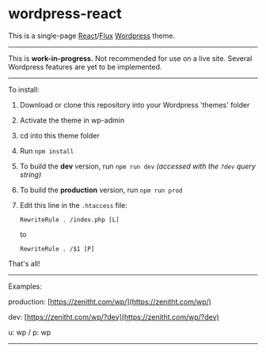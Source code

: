 # wordpress-react
This is a single-page [React](https://facebook.github.io/react/)/[Flux](https://facebook.github.io/flux/) [Wordpress](https://wordpress.com/) theme.

----

This is <b>work-in-progress.</b> Not recommended for use on a live site. Several Wordpress features are yet to be implemented.

----

To install:
1. Download or clone this repository into your Wordpress 'themes' folder
2. Activate the theme in wp-admin
3. cd into this theme folder
4. Run `npm install`
5. To build the <b>dev</b> version, run `npm run dev` <i>(accessed with the `?dev` query string)</i>
6. To build the <b>production</b> version, run `npm run prod`
7. Edit this line in the `.htaccess` file:

    `RewriteRule . /index.php [L]`

    to

    `RewriteRule . /$1 [P]`


That's all!

----

Examples:

production: [https://zenitht.com/wp/](https://zenitht.com/wp/)

dev: [https://zenitht.com/wp/?dev](https://zenitht.com/wp/?dev)

u: wp / p: wp

----
